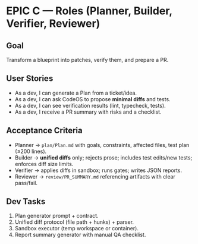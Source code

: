 # EPIC C — Roles (Planner, Builder, Verifier, Reviewer)

## Goal
Transform a blueprint into patches, verify them, and prepare a PR.

## User Stories
- As a dev, I can generate a Plan from a ticket/idea.
- As a dev, I can ask CodeOS to propose **minimal diffs** and tests.
- As a dev, I can see verification results (lint, typecheck, tests).
- As a dev, I receive a PR summary with risks and a checklist.

## Acceptance Criteria
- Planner → `plan/Plan.md` with goals, constraints, affected files, test plan (≤200 lines).
- Builder → **unified diffs** only; rejects prose; includes test edits/new tests; enforces diff size limits.
- Verifier → applies diffs in sandbox; runs gates; writes JSON reports.
- Reviewer → `review/PR_SUMMARY.md` referencing artifacts with clear pass/fail.

## Dev Tasks
1. Plan generator prompt + contract.
2. Unified diff protocol (file path + hunks) + parser.
3. Sandbox executor (temp workspace or container).
4. Report summary generator with manual QA checklist.
